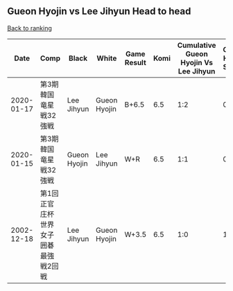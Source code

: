 ## Gueon Hyojin vs Lee Jihyun Head to head

[Back to ranking](../../index.md)




| **Date** | **Comp** | **Black** | **White** | **Game Result** | **Komi** | **Cumulative Gueon Hyojin Vs Lee Jihyun** | **Gueon Hyojin Streak** | **Lee Jihyun Streak** | 
| --- | --- | --- | --- | --- | --- | --- | --- | --- |
| 2020-01-17 | 第3期韓国竜星戦32強戦 | Lee Jihyun | Gueon Hyojin | B+6.5 | 6.5 | 1:2 | 0 | 2 | 
| 2020-01-15 | 第3期韓国竜星戦32強戦 | Gueon Hyojin | Lee Jihyun | W+R | 6.5 | 1:1 | 0 | 1 | 
| 2002-12-18 | 第1回正官庄杯世界女子囲碁最強戦2回戦 | Lee Jihyun | Gueon Hyojin | W+3.5 | 6.5 | 1:0 | 1 | 0 |





